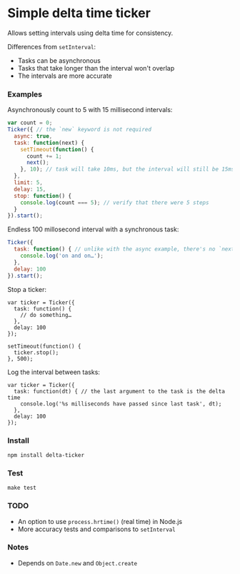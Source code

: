 # Simple delta time ticker

Allows setting intervals using delta time for consistency. 

Differences from `setInterval`: 
 * Tasks can be asynchronous
 * Tasks that take longer than the interval won't overlap
 * The intervals are more accurate

### Examples

Asynchronously count to 5 with 15 millisecond intervals:

```javascript
var count = 0;
Ticker({ // the `new` keyword is not required
  async: true,
  task: function(next) {
    setTimeout(function() {
      count += 1;
      next();
    }, 10); // task will take 10ms, but the interval will still be 15ms on average
  },
  limit: 5,
  delay: 15,
  stop: function() {
    console.log(count === 5); // verify that there were 5 steps
  }
}).start();
```

Endless 100 millosecond interval with a synchronous task:

```js
Ticker({
  task: function() { // unlike with the async example, there's no `next` argument
    console.log('on and on…');
  },
  delay: 100
}).start();
```

Stop a ticker:

```
var ticker = Ticker({
  task: function() {
    // do something…
  },
  delay: 100
});

setTimeout(function() {
  ticker.stop();
}, 500);
```

Log the interval between tasks:

```
var ticker = Ticker({
  task: function(dt) { // the last argument to the task is the delta time
    console.log('%s milliseconds have passed since last task', dt);
  },
  delay: 100
});
```

### Install

`npm install delta-ticker`

### Test

`make test`

### TODO

 * An option to use `process.hrtime()` (real time) in Node.js
 * More accuracy tests and comparisons to `setInterval`

### Notes

 * Depends on `Date.new` and `Object.create`